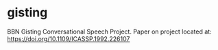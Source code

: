 # gisting
BBN Gisting Conversational Speech Project.
Paper on project located at: https://doi.org/10.1109/ICASSP.1992.226107
